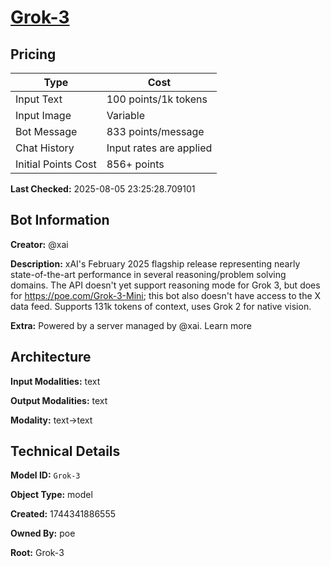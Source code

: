 # [Grok-3](https://poe.com/Grok-3)

## Pricing

| Type | Cost |
|------|------|
| Input Text | 100 points/1k tokens |
| Input Image | Variable |
| Bot Message | 833 points/message |
| Chat History | Input rates are applied |
| Initial Points Cost | 856+ points |

**Last Checked:** 2025-08-05 23:25:28.709101


## Bot Information

**Creator:** @xai

**Description:** xAI's February 2025 flagship release representing nearly state-of-the-art performance in several reasoning/problem solving domains. The API doesn't yet support reasoning mode for Grok 3, but does for https://poe.com/Grok-3-Mini; this bot also doesn't have access to the X data feed. Supports 131k tokens of context, uses Grok 2 for native vision.

**Extra:** Powered by a server managed by @xai. Learn more


## Architecture

**Input Modalities:** text

**Output Modalities:** text

**Modality:** text->text


## Technical Details

**Model ID:** `Grok-3`

**Object Type:** model

**Created:** 1744341886555

**Owned By:** poe

**Root:** Grok-3
